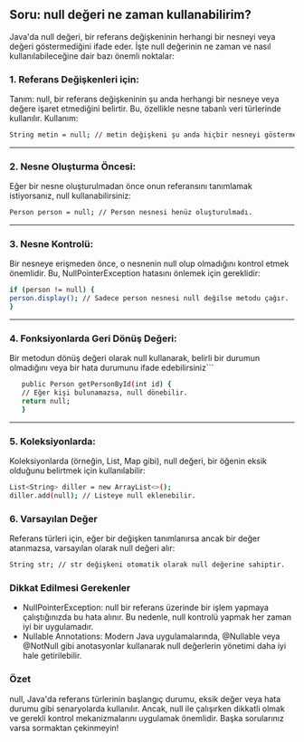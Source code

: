 ## Soru: null değeri ne zaman kullanabilirim?

Java'da null değeri, bir referans değişkeninin herhangi bir nesneyi veya değeri göstermediğini ifade eder. İşte null değerinin ne zaman ve nasıl kullanılabileceğine dair bazı önemli noktalar:

### 1. Referans Değişkenleri için:
Tanım: null, bir referans değişkeninin şu anda herhangi bir nesneye veya değere işaret etmediğini belirtir. Bu, özellikle nesne tabanlı veri türlerinde kullanılır.
Kullanım:
```sh 
String metin = null; // metin değişkeni şu anda hiçbir nesneyi göstermez.
```
---

### 2. Nesne Oluşturma Öncesi:
Eğer bir nesne oluşturulmadan önce onun referansını tanımlamak istiyorsanız, null kullanabilirsiniz:
```sh 
Person person = null; // Person nesnesi henüz oluşturulmadı.
```
---

### 3. Nesne Kontrolü:
Bir nesneye erişmeden önce, o nesnenin null olup olmadığını kontrol etmek önemlidir. Bu, NullPointerException hatasını önlemek için gereklidir:
```sh 
if (person != null) {
person.display(); // Sadece person nesnesi null değilse metodu çağır.
}
```
---

### 4. Fonksiyonlarda Geri Dönüş Değeri:
Bir metodun dönüş değeri olarak null kullanarak, belirli bir durumun olmadığını veya bir hata durumunu ifade edebilirsiniz```
```sh
   public Person getPersonById(int id) {
   // Eğer kişi bulunamazsa, null dönebilir.
   return null;
   }
```
---

### 5. Koleksiyonlarda:
Koleksiyonlarda (örneğin, List, Map gibi), null değeri, bir öğenin eksik olduğunu belirtmek için kullanılabilir:
```sh
List<String> diller = new ArrayList<>();
diller.add(null); // Listeye null eklenebilir.
``` 

### 6. Varsayılan Değer
Referans türleri için, eğer bir değişken tanımlanırsa ancak bir değer atanmazsa, varsayılan olarak null değeri alır:
```sh
String str; // str değişkeni otomatik olarak null değerine sahiptir.
```

### Dikkat Edilmesi Gerekenler
- NullPointerException: null bir referans üzerinde bir işlem yapmaya çalıştığınızda bu hata alınır. Bu nedenle, null kontrolü yapmak her zaman iyi bir uygulamadır.
- Nullable Annotations: Modern Java uygulamalarında, @Nullable veya @NotNull gibi anotasyonlar kullanarak null değerlerin yönetimi daha iyi hale getirilebilir.

### Özet
null, Java'da referans türlerinin başlangıç durumu, eksik değer veya hata durumu gibi senaryolarda kullanılır. Ancak, null ile çalışırken dikkatli olmak ve gerekli kontrol mekanizmalarını uygulamak önemlidir. Başka sorularınız varsa sormaktan çekinmeyin!